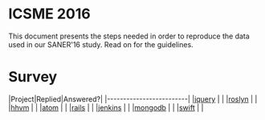 # ICSME 2016

This document presents the steps needed in order to reproduce the data used in our SANER'16 study. Read on for the guidelines.

# Survey

|Project|Replied|Answered?|
|-------------------------|
|[jquery](https://github.com/jquery/jquery/issues/3138) | |
|[roslyn](https://github.com/dotnet/roslyn/issues/11714) | |
|[hhvm](https://github.com/facebook/hhvm/issues/7122) | |
|[atom](https://discuss.atom.io/t/studying-the-evolution-of-atoms-project/29581) | |
|[rails](https://github.com/rails/rails/issues/25255) | |
|[jenkins](https://groups.google.com/forum/#!topic/jenkinsci-dev/0sAZfG3-kds) | |
|[mongodb](https://groups.google.com/forum/#!topic/mongodb-dev/CAJWOT4ldh0) | |
|[swift](http://permalink.gmane.org/gmane.comp.lang.swift.evolution/19859) | |
